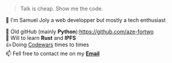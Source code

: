 > Talk is cheap. Show me the code.


👋 I'm Samuel Joly a web developper but mostly a tech enthusiast

:older_man: Old gitHub (mainly **Python**):https://github.com/aze-fortwo<br>
:book: Will to learn **Rust** and **IPFS**<br>
:+1: Doing <a href='https://www.codewars.com/users/azefortwo'>Codewars</a> times to times<br>
📫 Fell free to contact me on my **<a href='mailto:samueljoly0@gmail.com'>Email</a>**<br>
